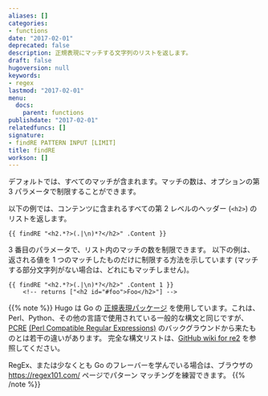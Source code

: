 ```yaml
---
aliases: []
categories:
- functions
date: "2017-02-01"
deprecated: false
description: 正規表現にマッチする文字列のリストを返します。
draft: false
hugoversion: null
keywords:
- regex
lastmod: "2017-02-01"
menu:
  docs:
    parent: functions
publishdate: "2017-02-01"
relatedfuncs: []
signature:
- findRE PATTERN INPUT [LIMIT]
title: findRE
workson: []
---
```


デフォルトでは、すべてのマッチが含まれます。マッチの数は、オプションの第 3 パラメータで制限することができます。

以下の例では、コンテンツに含まれるすべての第 2 レベルのヘッダー (`<h2>`) のリストを返します。

```go-html-template
{{ findRE "<h2.*?>(.|\n)*?</h2>" .Content }}
```

3 番目のパラメータで、リスト内のマッチの数を制限できます。 以下の例は、返される値を 1 つのマッチしたものだけに制限する方法を示しています (マッチする部分文字列がない場合は、どれにもマッチしません)。

```go-html-template
{{ findRE "<h2.*?>(.|\n)*?</h2>" .Content 1 }}
    <!-- returns ["<h2 id="#foo">Foo</h2>"] -->
```

{{% note %}}
Hugo は Go の [正規表現パッケージ](https://golang.org/pkg/regexp/) を使用しています。これは、Perl、Python、その他の言語で使用されている一般的な構文と同じですが、[PCRE](https://www.pcre.org/) [(Perl Compatible Regular Expressions)](https://qualysguard.qualys.com/qwebhelp/jp/fo_portal/module_pc/policies/regular_expression_symbols.htm) のバックグラウンドから来たものとは若干の違いがあります。 完全な構文リストは、[GitHub wiki for re2](https://github.com/google/re2/wiki/Syntax) を参照してください。

RegEx、または少なくとも Go のフレーバーを学んでいる場合は、ブラウザの <https://regex101.com/> ページでパターン マッチングを練習できます。
{{% /note %}}

[partials]: /templates/partials/
[`plainify`]: /functions/plainify/
[toc]: /content-management/toc/
[`urlize`]: /functions/urlize
